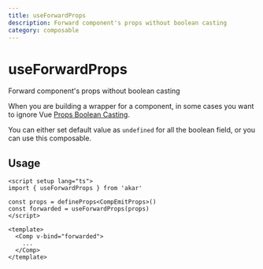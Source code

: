 ```yaml
---
title: useForwardProps
description: Forward component's props without boolean casting
category: composable
---
```


# useForwardProps

<Description>
Forward component's props without boolean casting
</Description>

When you are building a wrapper for a component, in some cases you want to ignore Vue [Props Boolean Casting](https://vuejs.org/guide/components/props.html#boolean-casting).

You can either set default value as `undefined` for all the boolean field, or you can use this composable.

## Usage

```vue
<script setup lang="ts">
import { useForwardProps } from 'akar'

const props = defineProps<CompEmitProps>()
const forwarded = useForwardProps(props)
</script>

<template>
  <Comp v-bind="forwarded">
    ...
  </Comp>
</template>
```
